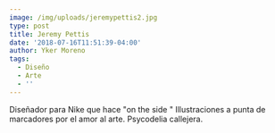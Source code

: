 ```yaml
---
image: /img/uploads/jeremypettis2.jpg
type: post
title: Jeremy Pettis
date: '2018-07-16T11:51:39-04:00'
author: Yker Moreno
tags:
  - Diseño
  - Arte
  - ''
---
```

Diseñador para Nike que hace "on the side " Illustraciones a punta de marcadores por el amor al arte. Psycodelia callejera.
